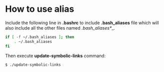 # How to use alias

Include the following line in __.bashrc__ to include __.bash_aliases__ file which will also include all the other files named __.bash_aliases_*__.

```sh
if [ -f ~/.bash_aliases ]; then
    . ~/.bash_aliases
fi
```
Then execute __update-symbolic-links__ command:

```sh
$ ./update-symbolic-links
```
